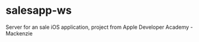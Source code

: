# salesapp-ws

Server for an sale iOS application, project from Apple Developer Academy - Mackenzie
